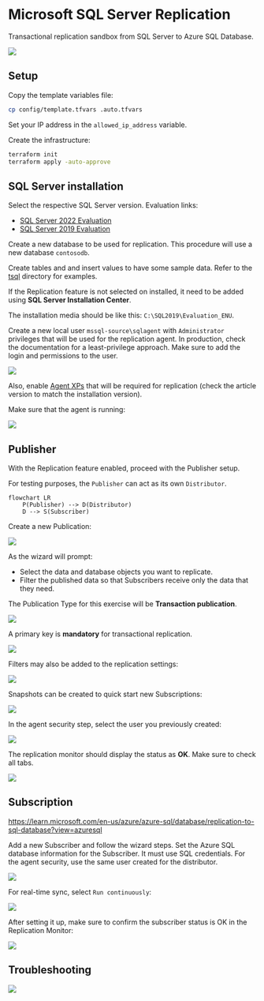 # Microsoft SQL Server Replication

Transactional replication sandbox from SQL Server to Azure SQL Database.

<img src=".assets/sql-server.png" />

## Setup

Copy the template variables file:

```sh
cp config/template.tfvars .auto.tfvars
```

Set your IP address in the `allowed_ip_address` variable.

Create the infrastructure:

```sh
terraform init
terraform apply -auto-approve
```

## SQL Server installation

Select the respective SQL Server version. Evaluation links:

- [SQL Server 2022 Evaluation](https://www.microsoft.com/en-us/evalcenter/evaluate-sql-server-2022)
- [SQL Server 2019 Evaluation](https://www.microsoft.com/en-us/evalcenter/evaluate-sql-server-2019)

Create a new database to be used for replication. This procedure will use a new database `contosodb`.

Create tables and and insert values to have some sample data. Refer to the [tsql](./tsql/) directory for examples.

If the Replication feature is not selected on installed, it need to be added using **SQL Server Installation Center**.

The installation media should be like this: `C:\SQL2019\Evaluation_ENU`.

Create a new local user `mssql-source\sqlagent` with `Administrator` privileges that will be used for the replication agent. In production, check the documentation for a least-privilege approach. Make sure to add the login and permissions to the user.

<img src=".assets/sql-newuser-security.png" />

Also, enable [Agent XPs][1] that will be required for replication (check the article version to match the installation version).

Make sure that the agent is running:

<img src=".assets/agent-running.png" />

## Publisher

With the Replication feature enabled, proceed with the Publisher setup.

For testing purposes, the `Publisher` can act as its own `Distributor`.

```mermaid
flowchart LR
    P(Publisher) --> D(Distributor)
    D --> S(Subscriber)
```

Create a new Publication:

<img src=".assets/new-publication.png" />

As the wizard will prompt:

- Select the data and database objects you want to replicate.
- Filter the published data so that Subscribers receive only the data that they need.

The Publication Type for this exercise will be **Transaction publication**.

<img src=".assets/publication-type.png" />

A primary key is **mandatory** for transactional replication.

<img src=".assets/articles.png" />

Filters may also be added to the replication settings:

<img src=".assets/filters.png" />

Snapshots can be created to quick start new Subscriptions:

<img src=".assets/snapshots.png" />

In the agent security step, select the user you previously created:

<img src=".assets/agent-security.png" />

The replication monitor should display the status as **OK**. Make sure to check all tabs.

<img src=".assets/replication-monitor-ok.png" />

## Subscription

https://learn.microsoft.com/en-us/azure/azure-sql/database/replication-to-sql-database?view=azuresql

Add a new Subscriber and follow the wizard steps. Set the Azure SQL database information for the Subscriber. It must use SQL credentials. For the agent security, use the same user created for the distributor.

<img src=".assets/azure-subscriber.png" />

For real-time sync, select `Run continuously`:

<img src=".assets/synchronization.png" />

After setting it up, make sure to confirm the subscriber status is OK in the Replication Monitor:

<img src=".assets/replication-status.png" />

## Troubleshooting

<img src=".assets/agent-monitor.png" />

[1]: https://learn.microsoft.com/en-us/sql/database-engine/configure-windows/agent-xps-server-configuration-option?view=sql-server-ver15
